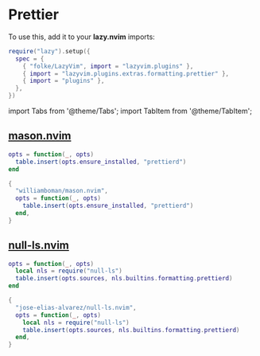 # Prettier

<!-- plugins:start -->

To use this, add it to your **lazy.nvim** imports:

```lua title="lua/config/lazy.lua" {4}
require("lazy").setup({
  spec = {
    { "folke/LazyVim", import = "lazyvim.plugins" },
    { import = "lazyvim.plugins.extras.formatting.prettier" },
    { import = "plugins" },
  },
})
```

import Tabs from '@theme/Tabs';
import TabItem from '@theme/TabItem';

## [mason.nvim](https://github.com/williamboman/mason.nvim)

<Tabs>

<TabItem value="opts" label="Options">

```lua
opts = function(_, opts)
  table.insert(opts.ensure_installed, "prettierd")
end
```

</TabItem>


<TabItem value="code" label="Full Spec">

```lua
{
  "williamboman/mason.nvim",
  opts = function(_, opts)
    table.insert(opts.ensure_installed, "prettierd")
  end,
}
```

</TabItem>

</Tabs>

## [null-ls.nvim](https://github.com/jose-elias-alvarez/null-ls.nvim)

<Tabs>

<TabItem value="opts" label="Options">

```lua
opts = function(_, opts)
  local nls = require("null-ls")
  table.insert(opts.sources, nls.builtins.formatting.prettierd)
end
```

</TabItem>


<TabItem value="code" label="Full Spec">

```lua
{
  "jose-elias-alvarez/null-ls.nvim",
  opts = function(_, opts)
    local nls = require("null-ls")
    table.insert(opts.sources, nls.builtins.formatting.prettierd)
  end,
}
```

</TabItem>

</Tabs>

<!-- plugins:end -->
